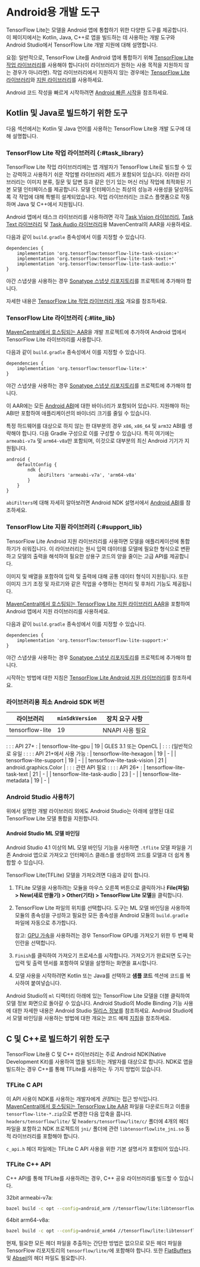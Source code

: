# Android용 개발 도구

TensorFlow Lite는 모델을 Android 앱에 통합하기 위한 다양한 도구를 제공합니다. 이 페이지에서는 Kotlin, Java, C++로 앱을 빌드하는 데 사용하는 개발 도구와 Android Studio에서 TensorFlow Lite 개발 지원에 대해 설명합니다.

요점: 일반적으로, TensorFlow Lite를 Android 앱에 통합하기 위해 [TensorFlow Lite 작업 라이브러리](#task_library)를 사용해야 합니다(이 라이브러리가 원하는 사용 목적을 지원하지 않는 경우가 아니라면). 작업 라이브러리에서 지원하지 않는 경우에는 [TensorFlow Lite 라이브러리](#lite_lib)와 [지원 라이브러리](#support_lib)를 사용하세요.

Android 코드 작성을 빠르게 시작하려면 [Android 빠른 시작](../android/quickstart)을 참조하세요.

## Kotlin 및 Java로 빌드하기 위한 도구

다음 섹션에서는 Kotlin 및 Java 언어를 사용하는 TensorFlow Lite용 개발 도구에 대해 설명합니다.

### TensorFlow Lite 작업 라이브러리 {:#task_library}

TensorFlow Lite 작업 라이브러리에는 앱 개발자가 TensorFlow Lite로 빌드할 수 있는 강력하고 사용하기 쉬운 작업별 라이브러리 세트가 포함되어 있습니다. 이러한 라이브러리는 이미지 분류, 질문 및 답변 등과 같은 인기 있는 머신 러닝 작업에 최적화된 기본 모델 인터페이스를 제공합니다. 모델 인터페이스는 최상의 성능과 사용성을 달성하도록 각 작업에 대해 특별히 설계되었습니다. 작업 라이브러리는 크로스 플랫폼으로 작동하며 Java 및 C++에서 지원됩니다.

Android 앱에서 태스크 라이브러리를 사용하려면 각각 [Task Vision 라이브러리](https://search.maven.org/artifact/org.tensorflow/tensorflow-lite-task-vision), [Task Text 라이브러리](https://search.maven.org/artifact/org.tensorflow/tensorflow-lite-task-text) 및 [Task Audio 라이브러리](https://search.maven.org/artifact/org.tensorflow/tensorflow-lite-task-audio)용 MavenCentral의 AAR을 사용하세요.

다음과 같이 `build.gradle` 종속성에서 이를 지정할 수 있습니다.

```build
dependencies {
    implementation 'org.tensorflow:tensorflow-lite-task-vision:+'
    implementation 'org.tensorflow:tensorflow-lite-task-text:+'
    implementation 'org.tensorflow:tensorflow-lite-task-audio:+'
}
```

야간 스냅샷을 사용하는 경우 [Sonatype 스냅샷 리포지토리](./lite_build#use_nightly_snapshots)를 프로젝트에 추가해야 합니다.

자세한 내용은 [TensorFlow Lite 작업 라이브러리 개요](../inference_with_metadata/task_library/overview.md) 개요를 참조하세요.

### TensorFlow Lite 라이브러리 {:#lite_lib}

[MavenCentral에서 호스팅되는 AAR](https://search.maven.org/artifact/org.tensorflow/tensorflow-lite)을 개발 프로젝트에 추가하여 Android 앱에서 TensorFlow Lite 라이브러리를 사용합니다.

다음과 같이 `build.gradle` 종속성에서 이를 지정할 수 있습니다.

```build
dependencies {
    implementation 'org.tensorflow:tensorflow-lite:+'
}
```

야간 스냅샷을 사용하는 경우 [Sonatype 스냅샷 리포지토리](./lite_build#use_nightly_snapshots)를 프로젝트에 추가해야 합니다.

이 AAR에는 모든 [Android ABI](https://developer.android.com/ndk/guides/abis)에 대한 바이너리가 포함되어 있습니다. 지원해야 하는 ABI만 포함하여 애플리케이션의 바이너리 크기를 줄일 수 있습니다.

특정 하드웨어를 대상으로 하지 않는 한 대부분의 경우 `x86`, `x86_64` 및 `arm32` ABI를 생략해야 합니다. 다음 Gradle 구성으로 이를 구성할 수 있습니다. 특히 여기에는 `armeabi-v7a` 및 `arm64-v8a`만 포함되며, 이것으로 대부분의 최신 Android 기기가 지원됩니다.

```build
android {
    defaultConfig {
        ndk {
            abiFilters 'armeabi-v7a', 'arm64-v8a'
        }
    }
}
```

`abiFilters`에 대해 자세히 알아보려면 Android NDK 설명서에서 [Android ABI](https://developer.android.com/ndk/guides/abis)를 참조하세요.

### TensorFlow Lite 지원 라이브러리 {:#support_lib}

TensorFlow Lite Android 지원 라이브러리를 사용하면 모델을 애플리케이션에 통합하기가 쉬워집니다. 이 라이브러리는 원시 입력 데이터를 모델에 필요한 형식으로 변환하고 모델의 출력을 해석하여 필요한 상용구 코드의 양을 줄이는 고급 API를 제공합니다.

이미지 및 배열을 포함하여 입력 및 출력에 대해 공통 데이터 형식이 지원됩니다. 또한 이미지 크기 조정 및 자르기와 같은 작업을 수행하는 전처리 및 후처리 기능도 제공됩니다.

[MavenCentral에서 호스팅되는 TensorFlow Lite 지원 라이브러리 AAR](https://search.maven.org/artifact/org.tensorflow/tensorflow-lite-support)을 포함하여 Android 앱에서 지원 라이브러리를 사용하세요.

다음과 같이 `build.gradle` 종속성에서 이를 지정할 수 있습니다.

```build
dependencies {
    implementation 'org.tensorflow:tensorflow-lite-support:+'
}
```

야간 스냅샷을 사용하는 경우 [Sonatype 스냅샷 리포지토리](./lite_build#use_nightly_snapshots)를 프로젝트에 추가해야 합니다.

시작하는 방법에 대한 지침은 [TensorFlow Lite Android 지원 라이브러리](../inference_with_metadata/lite_support.md)를 참조하세요.

### 라이브러리용 최소 Android SDK 버전

| 라이브러리                  | `minSdkVersion` | 장치 요구 사항         |
| --------------------------- | --------------- | ---------------------- |
| tensorflow-lite             | 19              | NNAPI 사용 필요        |
:                             :                 : API 27+                :
| tensorflow-lite-gpu         | 19              | GLES 3.1 또는 OpenCL   |
:                             :                 : (일반적으로 유일       :
:                             :                 : API 21+에서 사용 가능  :
| tensorflow-lite-hexagon     | 19              | -                      |
| tensorflow-lite-support     | 19              | -                      |
| tensorflow-lite-task-vision | 21              | android.graphics.Color |
:                             :                 : 관련 API 필요          :
:                             :                 : API 26+                :
| tensorflow-lite-task-text   | 21              | -                      |
| tensorflow-lite-task-audio  | 23              | -                      |
| tensorflow-lite-metadata    | 19              | -                      |

### Android Studio 사용하기

위에서 설명한 개발 라이브러리 외에도 Android Studio는 아래에 설명된 대로 TensorFlow Lite 모델 통합을 지원합니다.

#### Android Studio ML 모델 바인딩

Android Studio 4.1 이상의 ML 모델 바인딩 기능을 사용하면 `.tflite` 모델 파일을 기존 Android 앱으로 가져오고 인터페이스 클래스를 생성하여 코드를 모델과 더 쉽게 통합할 수 있습니다.

TensorFlow Lite(TFLite) 모델을 가져오려면 다음과 같이 합니다.

1. TFLite 모델을 사용하려는 모듈을 마우스 오른쪽 버튼으로 클릭하거나 **File(파일) &gt; New(새로 만들기) &gt; Other(기타) &gt; TensorFlow Lite 모델**을 클릭합니다.

2. TensorFlow Lite 파일의 위치를 선택합니다. 도구는 ML 모델 바인딩을 사용하여 모듈의 종속성을 구성하고 필요한 모든 종속성을 Android 모듈의 `build.gradle` 파일에 자동으로 추가합니다.

    참고: [GPU 가속](../performance/gpu)을 사용하려는 경우 TensorFlow GPU를 가져오기 위한 두 번째 확인란을 선택합니다.

3. `Finish`를 클릭하여 가져오기 프로세스를 시작합니다. 가져오기가 완료되면 도구는 입력 및 출력 텐서를 포함하여 모델을 설명하는 화면을 표시합니다.

4. 모델 사용을 시작하려면 Kotlin 또는 Java를 선택하고 **샘플 코드** 섹션에 코드를 복사하여 붙여넣습니다.

Android Studio의 `ml` 디렉터리 아래에 있는 TensorFlow Lite 모델을 더블 클릭하여 모델 정보 화면으로 돌아갈 수 있습니다. Android Studio의 Modle Binding 기능 사용에 대한 자세한 내용은 Android Studio [릴리스 정보](https://developer.android.com/studio/releases#4.1-tensor-flow-lite-models)를 참조하세요. Android Studio에서 모델 바인딩을 사용하는 방법에 대한 개요는 코드 예제 [지침](https://github.com/tensorflow/examples/blob/master/lite/examples/image_classification/android/README.md)을 참조하세요.

## C 및 C++로 빌드하기 위한 도구

TensorFlow Lite용 C 및 C++ 라이브러리는 주로 Android NDK(Native Development Kit)를 사용하여 앱을 빌드하는 개발자를 대상으로 합니다. NDK로 앱을 빌드하는 경우 C++를 통해 TFLite를 사용하는 두 가지 방법이 있습니다.

### TFLite C API

이 API 사용이 NDK를 사용하는 개발자에게 *권장*되는 접근 방식입니다. [MavenCentral에서 호스팅되는 TensorFlow Lite AAR](https://search.maven.org/artifact/org.tensorflow/tensorflow/tensorflow-lite) 파일을 다운로드하고 이름을 `tensorflow-lite-*.zip`으로 변경한 다음 압축을 풉니다. `headers/tensorflow/lite/` 및 `headers/tensorflow/lite/c/` 폴더에 4개의 헤더 파일을 포함하고 NDK 프로젝트의 `jni/` 폴더에 관련 `libtensorflowlite_jni.so` 동적 라이브러리를 포함해야 합니다.

`c_api.h` 헤더 파일에는 TFLite C API 사용을 위한 기본 설명서가 포함되어 있습니다.

### TFLite C++ API

C++ API를 통해 TFLite를 사용하려는 경우, C++ 공유 라이브러리를 빌드할 수 있습니다.

32bit armeabi-v7a:

```sh
bazel build -c opt --config=android_arm //tensorflow/lite:libtensorflowlite.so
```

64bit arm64-v8a:

```sh
bazel build -c opt --config=android_arm64 //tensorflow/lite:libtensorflowlite.so
```

현재, 필요한 모든 헤더 파일을 추출하는 간단한 방법은 없으므로 모든 헤더 파일을 TensorFlow 리포지토리의 `tensorflow/lite/`에 포함해야 합니다. 또한 [FlatBuffers](https://github.com/google/flatbuffers) 및 [Abseil](https://github.com/abseil/abseil-cpp)의 헤더 파일도 필요합니다.
